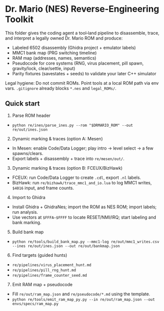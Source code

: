 # Dr. Mario (NES) Reverse‑Engineering Toolkit

This folder gives the coding agent a tool‑land pipeline to disassemble, trace, and interpret a legally owned Dr. Mario ROM and produce:
- Labeled 6502 disassembly (Ghidra project + emulator labels)
- MMC1 bank map (PRG switching timeline)
- RAM map (addresses, names, semantics)
- Pseudocode for core systems (RNG, virus placement, pill spawn, gravity/lock, clear/settle, input)
- Parity fixtures (savestates + seeds) to validate your later C++ simulator

Legal hygiene: Do not commit ROMs. Point tools at a local ROM path via env vars. `.gitignore` already blocks `*.nes` and `legal_ROMs/`.

## Quick start

1. Parse ROM header
- `python re/ines/parse_ines.py --rom "$DRMARIO_ROM" --out re/out/ines.json`

2. Dynamic marking & traces (option A: Mesen)
- In Mesen: enable Code/Data Logger; play intro → level select → a few spawns/clears.
- Export labels + disassembly + trace into `re/mesen/out/`.

3. Dynamic marking & traces (option B: FCEUX/BizHawk)
- FCEUX: run Code/Data Logger to create `.cdl`, export `.nl` labels.
- BizHawk: run `re/bizhawk/trace_mmc1_and_io.lua` to log MMC1 writes, `$4016` input, and frame counts.

4. Import to Ghidra
- Install Ghidra + GhidraNes; import the ROM as NES ROM; import labels; run analysis.
- Use vectors at `$FFFA–$FFFF` to locate RESET/NMI/IRQ; start labeling and bank marking.

5. Build bank map
- `python re/tools/build_bank_map.py --mmc1-log re/out/mmc1_writes.csv --ines re/out/ines.json --out re/out/bankmap.json`

6. Find targets (guided hunts)
- `re/pipelines/virus_placement_hunt.md`
- `re/pipelines/pill_rng_hunt.md`
- `re/pipelines/frame_counter_seed.md`

7. Emit RAM map + pseudocode
- Fill `re/out/ram_map.json` and `re/pseudocode/*.md` using the template.
- `python re/tools/emit_ram_map_py.py --in re/out/ram_map.json --out envs/specs/ram_map.py`
